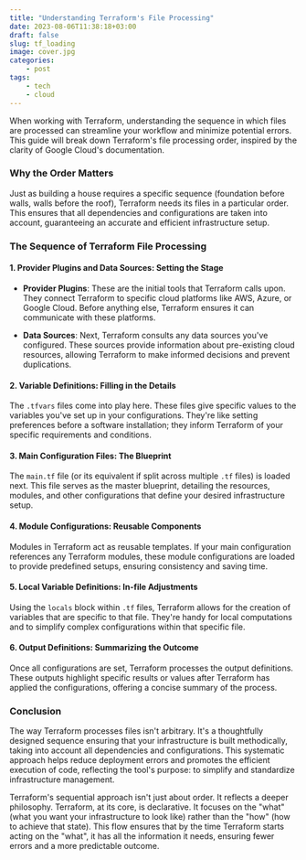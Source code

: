 ```yaml
---
title: "Understanding Terraform's File Processing"
date: 2023-08-06T11:38:18+03:00
draft: false
slug: tf_loading
image: cover.jpg
categories:
    - post
tags:
    - tech
    - cloud
---
```


When working with Terraform, understanding the sequence in which files are processed can streamline your workflow and minimize potential errors. This guide will break down Terraform's file processing order, inspired by the clarity of Google Cloud's documentation.

### **Why the Order Matters**

Just as building a house requires a specific sequence (foundation before walls, walls before the roof), Terraform needs its files in a particular order. This ensures that all dependencies and configurations are taken into account, guaranteeing an accurate and efficient infrastructure setup.

### **The Sequence of Terraform File Processing**

#### **1. Provider Plugins and Data Sources: Setting the Stage**

* **Provider Plugins**: These are the initial tools that Terraform calls upon. They connect Terraform to specific cloud platforms like AWS, Azure, or Google Cloud. Before anything else, Terraform ensures it can communicate with these platforms.
  
* **Data Sources**: Next, Terraform consults any data sources you've configured. These sources provide information about pre-existing cloud resources, allowing Terraform to make informed decisions and prevent duplications.

#### **2. Variable Definitions: Filling in the Details**

The `.tfvars` files come into play here. These files give specific values to the variables you've set up in your configurations. They're like setting preferences before a software installation; they inform Terraform of your specific requirements and conditions.

#### **3. Main Configuration Files: The Blueprint**

The `main.tf` file (or its equivalent if split across multiple `.tf` files) is loaded next. This file serves as the master blueprint, detailing the resources, modules, and other configurations that define your desired infrastructure setup.

#### **4. Module Configurations: Reusable Components**

Modules in Terraform act as reusable templates. If your main configuration references any Terraform modules, these module configurations are loaded to provide predefined setups, ensuring consistency and saving time.

#### **5. Local Variable Definitions: In-file Adjustments**

Using the `locals` block within `.tf` files, Terraform allows for the creation of variables that are specific to that file. They're handy for local computations and to simplify complex configurations within that specific file.

#### **6. Output Definitions: Summarizing the Outcome**

Once all configurations are set, Terraform processes the output definitions. These outputs highlight specific results or values after Terraform has applied the configurations, offering a concise summary of the process.



### **Conclusion**

The way Terraform processes files isn't arbitrary. It's a thoughtfully designed sequence ensuring that your infrastructure is built methodically, taking into account all dependencies and configurations. This systematic approach helps reduce deployment errors and promotes the efficient execution of code, reflecting the tool's purpose: to simplify and standardize infrastructure management.

Terraform's sequential approach isn't just about order. It reflects a deeper philosophy. Terraform, at its core, is declarative. It focuses on the "what" (what you want your infrastructure to look like) rather than the "how" (how to achieve that state). This flow ensures that by the time Terraform starts acting on the "what", it has all the information it needs, ensuring fewer errors and a more predictable outcome.